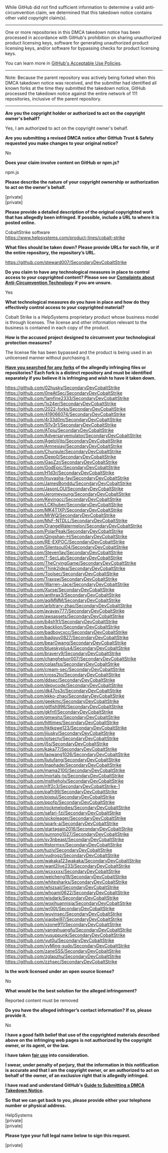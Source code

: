 While GitHub did not find sufficient information to determine a valid anti-circumvention claim, we determined that this takedown notice contains other valid copyright claim(s).

---

One or more repositories in this DMCA takedown notice has been processed in accordance with GitHub's prohibition on sharing unauthorized product licensing keys, software for generating unauthorized product licensing keys, and/or software for bypassing checks for product licensing keys.

You can learn more in [GitHub's Acceptable Use Policies](https://docs.github.com/en/github/site-policy/github-acceptable-use-policies).

---

Note: Because the parent repository was actively being forked when this DMCA takedown notice was received, and the submitter had identified all known forks at the time they submitted the takedown notice, GitHub processed the takedown notice against the entire network of 111 repositories, inclusive of the parent repository.

---

**Are you the copyright holder or authorized to act on the copyright owner's behalf?**

Yes, I am authorized to act on the copyright owner's behalf.

**Are you submitting a revised DMCA notice after GitHub Trust & Safety requested you make changes to your original notice?**

No

**Does your claim involve content on GitHub or npm.js?**

npm.js

**Please describe the nature of your copyright ownership or authorization to act on the owner's behalf.**

[private]  
[private]  

**Please provide a detailed description of the original copyrighted work that has allegedly been infringed. If possible, include a URL to where it is posted online.**

CobaltStrike software  
https://www.helpsystems.com/product-lines/cobalt-strike

**What files should be taken down? Please provide URLs for each file, or if the entire repository, the repository’s URL.**

https://github.com/steward007/SecondaryDevCobaltStrike

**Do you claim to have any technological measures in place to control access to your copyrighted content? Please see our <a href="https://docs.github.com/articles/guide-to-submitting-a-dmca-takedown-notice#complaints-about-anti-circumvention-technology">Complaints about Anti-Circumvention Technology</a> if you are unsure.**

Yes

**What technological measures do you have in place and how do they effectively control access to your copyrighted material?**

Cobalt Strike is a HelpSystems proprietary product whose business model is through licenses. The license and other information relevant to the business is contained in each copy of the product.

**How is the accused project designed to circumvent your technological protection measures?**

The license file has been bypassed and the product is being used in an unlicensed manner without purchasing it.

**<a href="https://docs.github.com/articles/dmca-takedown-policy#b-what-about-forks-or-whats-a-fork">Have you searched for any forks</a> of the allegedly infringing files or repositories? Each fork is a distinct repository and must be identified separately if you believe it is infringing and wish to have it taken down.**

https://github.com/02husky/SecondaryDevCobaltStrike  
https://github.com/0neAtSec/SecondaryDevCobaltStrike  
https://github.com/1amfine2333/SecondaryDevCobaltStrike  
https://github.com/1o24er/SecondaryDevCobaltStrike  
https://github.com/2022-forks/SecondaryDevCobaltStrike  
https://github.com/419066074/SecondaryDevCobaltStrike  
https://github.com/4r33d0m/SecondaryDevCobaltStrike  
https://github.com/5l1v3r1/SecondaryDevCobaltStrike  
https://github.com/ATpiu/SecondaryDevCobaltStrike  
https://github.com/Adversaryemulator/SecondaryDevCobaltStrike  
https://github.com/AgeloVito/SecondaryDevCobaltStrike  
https://github.com/Amnesiay/SecondaryDevCobaltStrike  
https://github.com/Churqule/SecondaryDevCobaltStrike  
https://github.com/Deep0/SecondaryDevCobaltStrike  
https://github.com/GaoZzr/SecondaryDevCobaltStrike  
https://github.com/GodEpic/SecondaryDevCobaltStrike  
https://github.com/H1d3r/SecondaryDevCobaltStrike  
https://github.com/Inuyasha-fay/SecondaryDevCobaltStrike  
https://github.com/JamesBonddu/SecondaryDevCobaltStrike  
https://github.com/JasonLOU/SecondaryDevCobaltStrike  
https://github.com/Jeromeyoung/SecondaryDevCobaltStrike  
https://github.com/Kevingcc/SecondaryDevCobaltStrike  
https://github.com/LCKhuber/SecondaryDevCobaltStrike  
https://github.com/MK4T1XP/SecondaryDevCobaltStrike  
https://github.com/MrWQ/SecondaryDevCobaltStrike  
https://github.com/MsF-NTDLL/SecondaryDevCobaltStrike  
https://github.com/OrangeWatermelon/SecondaryDevCobaltStrike  
https://github.com/PolarPeak/SecondaryDevCobaltStrike  
https://github.com/Qingshan-H/SecondaryDevCobaltStrike  
https://github.com/RE-EXPOC/SecondaryDevCobaltStrike  
https://github.com/Silentsoul04/SecondaryDevCobaltStrike  
https://github.com/Steven1ay/SecondaryDevCobaltStrike  
https://github.com/T-SecLab/SecondaryDevCobaltStrike  
https://github.com/TheCryingGame/SecondaryDevCobaltStrike  
https://github.com/Think2idea/SecondaryDevCobaltStrike  
https://github.com/Toolsec/SecondaryDevCobaltStrike  
https://github.com/Traxsw/SecondaryDevCobaltStrike  
https://github.com/Warren-Jace/SecondaryDevCobaltStrike  
https://github.com/Xurse/SecondaryDevCobaltStrike  
https://github.com/anthrax3/SecondaryDevCobaltStrike  
https://github.com/aqiMMM/SecondaryDevCobaltStrike  
https://github.com/arbitrary-zhao/SecondaryDevCobaltStrike  
https://github.com/avavav777/SecondaryDevCobaltStrike  
https://github.com/awsassets/SecondaryDevCobaltStrike  
https://github.com/b4sh1t1/SecondaryDevCobaltStrike  
https://github.com/backlion/SecondaryDevCobaltStrike  
https://github.com/badboycxcc/SecondaryDevCobaltStrike  
https://github.com/badguy0827/SecondaryDevCobaltStrike  
https://github.com/bearOwang/SecondaryDevCobaltStrike  
https://github.com/blueskyplus4/SecondaryDevCobaltStrike  
https://github.com/bravery9/SecondaryDevCobaltStrike  
https://github.com/changheluor007/SecondaryDevCobaltStrike  
https://github.com/cplasfss/SecondaryDevCobaltStrike  
https://github.com/cream-sec/SecondaryDevCobaltStrike  
https://github.com/cross2to/SecondaryDevCobaltStrike  
https://github.com/ddsec/SecondaryDevCobaltStrike  
https://github.com/depycode/SecondaryDevCobaltStrike  
https://github.com/dk47os3r/SecondaryDevCobaltStrike  
https://github.com/ekko-zhao/SecondaryDevCobaltStrike  
https://github.com/geekmc/SecondaryDevCobaltStrike  
https://github.com/gitfish996/SecondaryDevCobaltStrike  
https://github.com/gkfnf/SecondaryDevCobaltStrike  
https://github.com/gmwshz/SecondaryDevCobaltStrike  
https://github.com/hittimes/SecondaryDevCobaltStrike  
https://github.com/hktkqwe123/SecondaryDevCobaltStrike  
https://github.com/iiiusky/SecondaryDevCobaltStrike  
https://github.com/iotsecty/SecondaryDevCobaltStrike  
https://github.com/j5s/SecondaryDevCobaltStrike  
https://github.com/kaka77/SecondaryDevCobaltStrike  
https://github.com/laowang1026/SecondaryDevCobaltStrike  
https://github.com/liutufang/SecondaryDevCobaltStrike  
https://github.com/lnaphade/SecondaryDevCobaltStrike  
https://github.com/mama2100/SecondaryDevCobaltStrike  
https://github.com/mortals-tx/SecondaryDevCobaltStrike  
https://github.com/mstheholy/SecondaryDevCobaltStrike  
https://github.com/n1f2c3/SecondaryDevCobaltStrike-1  
https://github.com/pafh99/SecondaryDevCobaltStrike  
https://github.com/pixqul/SecondaryDevCobaltStrike  
https://github.com/ppofp/SecondaryDevCobaltStrike  
https://github.com/rockmelodies/SecondaryDevCobaltStrike  
https://github.com/safari-fzj/SecondaryDevCobaltStrike  
https://github.com/sickoleager/SecondaryDevCobaltStrike  
https://github.com/spark-a/SecondaryDevCobaltStrike  
https://github.com/startagain2016/SecondaryDevCobaltStrike  
https://github.com/sunrong1027/SecondaryDevCobaltStrike  
https://github.com/sv3nbeast/SecondaryDevCobaltStrike  
https://github.com/ttstormxx/SecondaryDevCobaltStrike  
https://github.com/tuziv/SecondaryDevCobaltStrike  
https://github.com/vudrogz/SecondaryDevCobaltStrike  
https://github.com/wakaka123wakaka/SecondaryDevCobaltStrike  
https://github.com/want2live233/SecondaryDevCobaltStrike  
https://github.com/wcxxxxx/SecondaryDevCobaltStrike  
https://github.com/weicheng19/SecondaryDevCobaltStrike  
https://github.com/whitesharks/SecondaryDevCobaltStrike  
https://github.com/whizsail/SecondaryDevCobaltStrike  
https://github.com/whoami0622/SecondaryDevCobaltStrike  
https://github.com/wisdark/SecondaryDevCobaltStrike  
https://github.com/woxihuannisja/SecondaryDevCobaltStrike  
https://github.com/wr00t/SecondaryDevCobaltStrike  
https://github.com/wuyinsec/SecondaryDevCobaltStrike  
https://github.com/xiaobei97/SecondaryDevCobaltStrike  
https://github.com/xzone911/SecondaryDevCobaltStrike  
https://github.com/yangshuangfu/SecondaryDevCobaltStrike  
https://github.com/yusuppunk/SecondaryDevCobaltStrike  
https://github.com/yut0u/SecondaryDevCobaltStrike  
https://github.com/yyMing-sudo/SecondaryDevCobaltStrike  
https://github.com/zaneSSS/SecondaryDevCobaltStrike  
https://github.com/zglaozhu/SecondaryDevCobaltStrike  
https://github.com/zzhsec/SecondaryDevCobaltStrike  

**Is the work licensed under an open source license?**

No

**What would be the best solution for the alleged infringement?**

Reported content must be removed

**Do you have the alleged infringer’s contact information? If so, please provide it.**

No

**I have a good faith belief that use of the copyrighted materials described above on the infringing web pages is not authorized by the copyright owner, or its agent, or the law.**

**I have taken <a href="https://www.lumendatabase.org/topics/22">fair use</a> into consideration.**

**I swear, under penalty of perjury, that the information in this notification is accurate and that I am the copyright owner, or am authorized to act on behalf of the owner, of an exclusive right that is allegedly infringed.**

**I have read and understand GitHub's <a href="https://docs.github.com/articles/guide-to-submitting-a-dmca-takedown-notice/">Guide to Submitting a DMCA Takedown Notice</a>.**

**So that we can get back to you, please provide either your telephone number or physical address.**

HelpSystems  
[private]  
[private]  

**Please type your full legal name below to sign this request.**

[private]  
